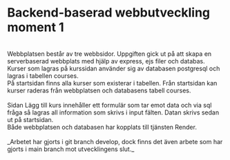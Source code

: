 # Backend-baserad webbutveckling moment 1
<br>
Webbplatsen består av tre webbsidor. Uppgiften gick ut på att skapa en serverbaserad webbplats med hjälp av express, ejs filer och databas.
<br>
Kurser som lagras på kurssidan använder sig av databasen postgresql och lagras i tabellen courses.
<br>
På startsidan finns alla kurser som existerar i tabellen. Från startsidan kan kurser raderas från webbplatsen och databasens tabell courses.
<br>
<br>
Sidan Lägg till kurs innehåller ett formulär som tar emot data och via sql fråga så lagras all information som skrivs i input fälten. Datan skrivs sedan ut på startsidan.
<br>
Både webbplatsen och databasen har kopplats till tjänsten Render.
<br>
<br>
_Arbetet har gjorts i git branch develop, dock finns det även arbete som har gjorts i main branch mot utvecklingens slut._
